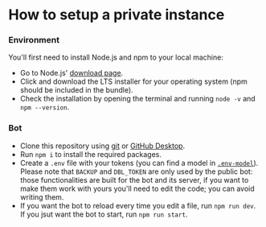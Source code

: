 # How to setup a private instance
### Environment
You'll first need to install Node.js and npm to your local machine:

 - Go to Node.js' [download page](https://nodejs.org/en/download/).
 - Click and download the LTS installer for your operating system (npm should be included in the bundle).
 - Check the installation by opening the terminal and running `node -v` and `npm --version`.

### Bot

 - Clone this repository using [git](https://git-scm.com/docs/git-clone) or [GitHub Desktop](https://desktop.github.com/).
 - Run `npm i` to install the required packages.
 - Create a `.env` file with your tokens (you can find a model in [`.env-model`](https://github.com/EndBug/game-tracker/blob/master/.env-model)). Please note that `BACKUP` and `DBL_TOKEN` are only used by the public bot: those functionalities are built for the bot and its server, if you want to make them work with yours you'll need to edit the code; you can avoid writing them.
 - If you want the bot to reload every time you edit a file, run `npm run dev`. If you jsut want the bot to start, run `npm run start`.
